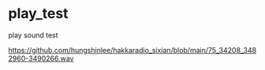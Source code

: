 # play_test
play sound test

https://github.com/hungshinlee/hakkaradio_sixian/blob/main/75_34208_3482960-3490266.wav
